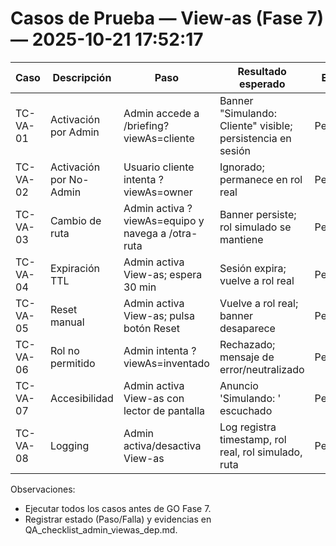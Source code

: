 # Casos de Prueba — View-as (Fase 7) — 2025-10-21 17:52:17

| Caso | Descripción | Paso | Resultado esperado | Estado |
|---|---|---|---|---|
| TC-VA-01 | Activación por Admin | Admin accede a /briefing?viewAs=cliente | Banner "Simulando: Cliente" visible; persistencia en sesión | Pendiente |
| TC-VA-02 | Activación por No-Admin | Usuario cliente intenta ?viewAs=owner | Ignorado; permanece en rol real | Pendiente |
| TC-VA-03 | Cambio de ruta | Admin activa ?viewAs=equipo y navega a /otra-ruta | Banner persiste; rol simulado se mantiene | Pendiente |
| TC-VA-04 | Expiración TTL | Admin activa View-as; espera 30 min | Sesión expira; vuelve a rol real | Pendiente |
| TC-VA-05 | Reset manual | Admin activa View-as; pulsa botón Reset | Vuelve a rol real; banner desaparece | Pendiente |
| TC-VA-06 | Rol no permitido | Admin intenta ?viewAs=inventado | Rechazado; mensaje de error/neutralizado | Pendiente |
| TC-VA-07 | Accesibilidad | Admin activa View-as con lector de pantalla | Anuncio 'Simulando: <rol>' escuchado | Pendiente |
| TC-VA-08 | Logging | Admin activa/desactiva View-as | Log registra timestamp, rol real, rol simulado, ruta | Pendiente |

Observaciones:
- Ejecutar todos los casos antes de GO Fase 7.
- Registrar estado (Paso/Falla) y evidencias en QA_checklist_admin_viewas_dep.md.
